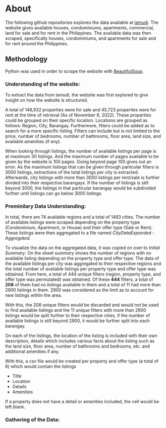 # About

The following github repositories explores the data available at [lamudi](lamudi.com.ph). The website gives available houses, condominiums, apartments, commercial, 
land for sale and for rent in the Philippines. The available data was then scraped, specifically houses, condominiums, and apartments for sale and for rent around the 
Philippines. 

## Methodology

Python was used in order to scrape the website with [BeautifulSoup](https://pypi.org/project/beautifulsoup4/).

### Understanding of the website:

To extract the data from lamudi, the website was first explored to give insight on how the website is structured. 

A total of 148,932 properties were for sale and 45,723 properties were for rent at the time of retrieval (As of November 9, 2022). These properties could be grouped on
their specific location. Locations are grouped as follows: Region, City, Barangay. Furthermore, filters could be added as to search for a more specific listing.
Filters can include but is not limited to the price, number of bedrooms, number of bathrooms, floor area, land size, and available amenities (if any).

When looking through listings, the number of available listings per page is at maximum 30 listings. And the maximum number of pages available to be given by the website 
is 100 pages. Going beyond page 100 gives out an error. As the maximum listings that can be given through particular filters is 3000 listings, 
extractions of the total listings per city is extracted. Afterwards, city listings with more than 3000 listings per rent/sale is further divided into their respective
barangays. If the number of listings is still beyond 3000, the listings in that particular barangay would be subdivided further until listings can go below
3000 listings.

### Preminilary Data Understanding:

In total, there are 74 available regions and a total of 1483 cities. The number of available listings were scraped depending on the property type (Condominium, Apartment, or House) and their offer type (Sale or Rent). These listings were then aggregated to a file named *CityDataExpanded - Aggregated*.

To visualize the data on the aggregated data, it was copied on over to *Initial Summary*. On the sheet *summary* shows the number of regions with no available listing depending on the property type and offer type. The data of the available listings per city was aggregated to their respective regions and the total number of available listings per property type and offer type was obtained. From here, a total of 444 unique filters (region, property type, and offer type was permutated) was obtained. Of these **444** filters, a total of **208** of them had no listings available in them and a total of 11 had more than 2900 listings in them. 2900 was considered as the limit as to account for new listings within the area.

With this, the 208 unique filters would be discarded and would not be used to find available listings and the 11 unique filters with more than 2900 listings would be split further to their respective cities, if the number of available listings is still beyond 2900, it would be further split into each barangay.

On each of the listings, the location of the listing is included with their own description, details which includes various facts about the listing such as the land size, floor area, number of bathrooms and bedrooms, etc. and additional amenities if any. 

With this, a csv file would be created per property and offer type (a total of 6) which would contain the listings
- Title
- Location
- Details
- Amenities

If a property does not have a detail or amenities included, the cell would be left blank.

### Gathering of the Data:

